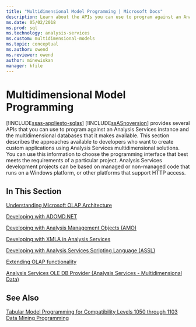 ```yaml
---
title: "Multidimensional Model Programming | Microsoft Docs"
description: Learn about the APIs you can use to program against an Analysis Services instance and the multidimensional databases that it makes available.
ms.date: 05/02/2018
ms.prod: sql
ms.technology: analysis-services
ms.custom: multidimensional-models
ms.topic: conceptual
ms.author: owend
ms.reviewer: owend
author: minewiskan
manager: kfile
---
```

# Multidimensional Model Programming
[!INCLUDE[ssas-appliesto-sqlas](../includes/ssas-appliesto-sqlas.md)]
  [!INCLUDE[ssASnoversion](../includes/ssasnoversion-md.md)] provides several APIs that you can use to program against an Analysis Services instance and the multidimensional databases that it makes available. This section describes the approaches available to developers who want to create custom applications using Analysis Services multidimensional solutions. You can use this information to choose the programming interface that best meets the requirements of a particular project. Analysis Services development projects can be based on managed or non-managed code that runs on a Windows platform, or other platforms that support HTTP access.  
  
## In This Section  
 [Understanding Microsoft OLAP Architecture](../../analysis-services/multidimensional-models/olap-physical/understanding-microsoft-olap-architecture.md)  
  
 [Developing with ADOMD.NET](../adomd/developing-with-adomd-net.md)  
  
 [Developing with Analysis Management Objects &#40;AMO&#41;](../amo/developing-with-analysis-management-objects-amo.md)  
  
 [Developing with XMLA in Analysis Services](../../analysis-services/multidimensional-models-scripting-language-assl-xmla/developing-with-xmla-in-analysis-services.md)  
  
 [Developing with Analysis Services Scripting Language &#40;ASSL&#41;](../../analysis-services/multidimensional-models/scripting-language-assl/developing-with-analysis-services-scripting-language-assl.md)  
  
 [Extending OLAP functionality](../../analysis-services/multidimensional-models/extending-olap/extending-olap-functionality.md)  
  
 [Analysis Services OLE DB Provider &#40;Analysis Services - Multidimensional Data&#41;](../client-libraries.md?viewFallbackFrom=sql-server-2017)  
  
## See Also  
 [Tabular Model Programming for Compatibility Levels 1050 through 1103](../../analysis-services/tabular-models/tabular-model-programming-for-compatibility-levels-1050-through-1103.md)   
 [Data Mining Programming](../../analysis-services/data-mining/data-mining-programming.md)  
  
